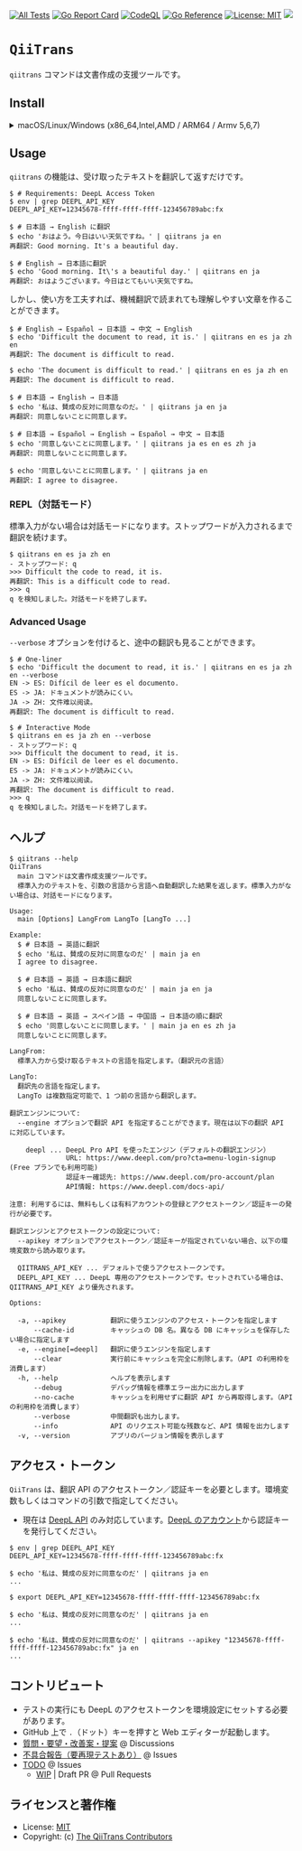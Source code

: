 [![All Tests](https://github.com/Qithub-BOT/QiiTrans/actions/workflows/merge-tests.yml/badge.svg)](https://github.com/Qithub-BOT/QiiTrans/actions/workflows/merge-tests.yml)
[![Go Report Card](https://goreportcard.com/badge/github.com/Qithub-BOT/QiiTrans)](https://goreportcard.com/report/github.com/Qithub-BOT/QiiTrans)
[![CodeQL](https://github.com/Qithub-BOT/QiiTrans/actions/workflows/codeql-analysis.yml/badge.svg)](https://github.com/Qithub-BOT/QiiTrans/actions/workflows/codeql-analysis.yml)
[![Go Reference](https://pkg.go.dev/badge/github.com/Qithub-BOT/QiiTrans.svg)](https://pkg.go.dev/github.com/Qithub-BOT/QiiTrans)
[![License: MIT](https://img.shields.io/badge/License-MIT-blue.svg)](https://github.com/Qithub-BOT/QiiTrans/blob/main/LICENSE.md)
[![](https://shields.io/badge/GitHub-Codespaces%20%E5%AF%BE%E5%BF%9C-blue?logo=github&style=flat)](https://docs.github.com/en/codespaces "このリポジトリは GitHub Codespaces に対応しています")

# `QiiTrans`

`qiitrans` コマンドは文書作成の支援ツールです。

## Install

<details><summary>macOS/Linux/Windows (x86_64,Intel,AMD / ARM64 / Armv 5,6,7)</summary><br>

### Homebrew

Linux, macOS の場合は [Homebrew](https://brew.sh/) でインストールできます。（macOS は Intel と M1 にも対応しています）

```bash
brew install qithub-bot/apps/qiitrans
```

### 手動インストール

Windows10, macOS, Linux 用の単体バイナリを用意しています。

リリース・ページから OS と CPU に対応したバイナリをダウンロードし、パスの通ったディレクトリに実行権限付けて設置してください。

- 対応アーキテクチャ: Intel/AMD 32bit/64bit, ARM64, ARM v5,6,7
- [Releases](https://github.com/Qithub-BOT/QiiTrans/releases) | QiiTrans | Qithub @ GitHub

</details>

## Usage

`qiitrans` の機能は、受け取ったテキストを翻訳して返すだけです。

```shellsession
$ # Requirements: DeepL Access Token
$ env | grep DEEPL_API_KEY
DEEPL_API_KEY=12345678-ffff-ffff-ffff-123456789abc:fx
```
```shellsession
$ # 日本語 → English に翻訳
$ echo 'おはよう。今日はいい天気ですね。' | qiitrans ja en
再翻訳: Good morning. It's a beautiful day.

$ # English → 日本語に翻訳
$ echo 'Good morning. It\'s a beautiful day.' | qiitrans en ja
再翻訳: おはようございます。今日はとてもいい天気ですね。
```

しかし、使い方を工夫すれば、機械翻訳で読まれても理解しやすい文章を作ることができます。

```shellsession
$ # English → Español → 日本語 → 中文 → English
$ echo 'Difficult the document to read, it is.' | qiitrans en es ja zh en
再翻訳: The document is difficult to read.

$ echo 'The document is difficult to read.' | qiitrans en es ja zh en
再翻訳: The document is difficult to read.
```

```shellsession
$ # 日本語 → English → 日本語
$ echo '私は、賛成の反対に同意なのだ。' | qiitrans ja en ja
再翻訳: 同意しないことに同意します。

$ # 日本語 → Español → English → Español → 中文 → 日本語
$ echo '同意しないことに同意します。' | qiitrans ja es en es zh ja
再翻訳: 同意しないことに同意します。

$ echo '同意しないことに同意します。' | qiitrans ja en
再翻訳: I agree to disagree.
```

### REPL（対話モード）

標準入力がない場合は対話モードになります。ストップワードが入力されるまで翻訳を続けます。

```shellsession
$ qiitrans en es ja zh en
- ストップワード: q
>>> Difficult the code to read, it is.
再翻訳: This is a difficult code to read.
>>> q
q を検知しました。対話モードを終了します。
```

### Advanced Usage

`--verbose` オプションを付けると、途中の翻訳も見ることができます。

```shellsession
$ # One-liner
$ echo 'Difficult the document to read, it is.' | qiitrans en es ja zh en --verbose
EN -> ES: Difícil de leer es el documento.
ES -> JA: ドキュメントが読みにくい。
JA -> ZH: 文件难以阅读。
再翻訳: The document is difficult to read.
```
```shellsession
$ # Interactive Mode
$ qiitrans en es ja zh en --verbose
- ストップワード: q
>>> Difficult the document to read, it is.
EN -> ES: Difícil de leer es el documento.
ES -> JA: ドキュメントが読みにくい。
JA -> ZH: 文件难以阅读。
再翻訳: The document is difficult to read.
>>> q
q を検知しました。対話モードを終了します。
```

## ヘルプ

```shellsession
$ qiitrans --help
QiiTrans
  main コマンドは文書作成支援ツールです。
  標準入力のテキストを、引数の言語から言語へ自動翻訳した結果を返します。標準入力がない場合は、対話モードになります。

Usage:
  main [Options] LangFrom LangTo [LangTo ...]

Example:
  $ # 日本語 → 英語に翻訳
  $ echo '私は、賛成の反対に同意なのだ' | main ja en
  I agree to disagree.

  $ # 日本語 → 英語 → 日本語に翻訳
  $ echo '私は、賛成の反対に同意なのだ' | main ja en ja
  同意しないことに同意します。

  $ # 日本語 → 英語 → スペイン語 → 中国語 → 日本語の順に翻訳
  $ echo '同意しないことに同意します。' | main ja en es zh ja
  同意しないことに同意します。

LangFrom:
  標準入力から受け取るテキストの言語を指定します。（翻訳元の言語）

LangTo:
  翻訳先の言語を指定します。
  LangTo は複数指定可能で、1 つ前の言語から翻訳します。

翻訳エンジンについて:
  --engine オプションで翻訳 API を指定することができます。現在は以下の翻訳 API に対応しています。

    deepl ... DeepL Pro API を使ったエンジン（デフォルトの翻訳エンジン）
              URL: https://www.deepl.com/pro?cta=menu-login-signup (Free プランでも利用可能)
              認証キー確認先: https://www.deepl.com/pro-account/plan
              API情報: https://www.deepl.com/docs-api/

注意: 利用するには、無料もしくは有料アカウントの登録とアクセストークン／認証キーの発行が必要です。

翻訳エンジンとアクセストークンの設定について:
  --apikey オプションでアクセストークン／認証キーが指定されていない場合、以下の環境変数から読み取ります。

  QIITRANS_API_KEY ... デフォルトで使うアクセストークンです。
  DEEPL_API_KEY ... DeepL 専用のアクセストークンです。セットされている場合は、QIITRANS_API_KEY より優先されます。

Options:

  -a, --apikey           翻訳に使うエンジンのアクセス・トークンを指定します
      --cache-id         キャッシュの DB 名。異なる DB にキャッシュを保存したい場合に指定します
  -e, --engine[=deepl]   翻訳に使うエンジンを指定します
      --clear            実行前にキャッシュを完全に削除します。（API の利用枠を消費します）
  -h, --help             ヘルプを表示します
      --debug            デバッグ情報を標準エラー出力に出力します
      --no-cache         キャッシュを利用せずに翻訳 API から再取得します。（API の利用枠を消費します）
      --verbose          中間翻訳も出力します。
      --info             API のリクエスト可能な残数など、API 情報を出力します
  -v, --version          アプリのバージョン情報を表示します

```

## アクセス・トークン

`QiiTrans` は、翻訳 API のアクセストークン／認証キーを必要とします。環境変数もしくはコマンドの引数で指定してください。

- 現在は [DeepL API](https://www.deepl.com/docs-api/) のみ対応しています。[DeepL のアカウント](https://www.deepl.com/pro-account/summary)から認証キーを発行してください。

```shellsession
$ env | grep DEEPL_API_KEY
DEEPL_API_KEY=12345678-ffff-ffff-ffff-123456789abc:fx

$ echo '私は、賛成の反対に同意なのだ' | qiitrans ja en
...
```

```shellsession
$ export DEEPL_API_KEY=12345678-ffff-ffff-ffff-123456789abc:fx

$ echo '私は、賛成の反対に同意なのだ' | qiitrans ja en
...
```

```shellsession
$ echo '私は、賛成の反対に同意なのだ' | qiitrans --apikey "12345678-ffff-ffff-ffff-123456789abc:fx" ja en
...
```

## コントリビュート

- テストの実行にも DeepL のアクセストークンを環境設定にセットする必要があります。
- GitHub 上で `.`（ドット）キーを押すと Web エディターが起動します。
- [質問・要望・改善案・提案](https://github.com/Qithub-BOT/QiiTrans/discussions) @ Discussions
- [不具合報告（要再現テストあり）](https://github.com/Qithub-BOT/QiiTrans/issues) @ Issues
- [TODO](https://github.com/Qithub-BOT/QiiTrans/issues) @ Issues
  - [WIP](https://github.com/Qithub-BOT/QiiTrans/pulls) | Draft PR @ Pull Requests

## ライセンスと著作権

- License: [MIT](https://github.com/Qithub-BOT/QiiTrans/blob/master/LICENSE.md)
- Copyright: (c) [The QiiTrans Contributors](https://github.com/Qithub-BOT/QiiTrans/graphs/contributors)
